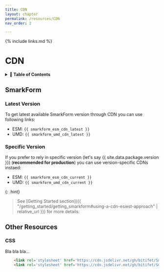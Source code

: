 ```yaml
---
title: CDN
layout: chapter
permalink: /resources/CDN
nav_order: 2

---
```


{% include links.md %}

# CDN

<details>
<summary>
<strong>📖 Table of Contents</strong>
</summary>

  {{ "
<!-- vim-markdown-toc GitLab -->

* [SmarkForm](#smarkform)
    * [Latest Version](#latest-version)
    * [Specific Version](#specific-version)
* [Other Resources](#other-resources)
    * [CSS](#css)

<!-- vim-markdown-toc -->
       " | markdownify }}

</details>


## SmarkForm

### Latest Version

To get latest available SmarkForm version through CDN you can use following links:

  * ESM: `{{ smarkform_esm_cdn_latest }}`
  * UMD: `{{ smarkform_umd_cdn_latest }}`

### Specific Version

If you prefer to rely in specific version (let's say
{{ site.data.package.version }}) (**recommended for production**) you can use
version-specific CDNs instaed:

  * ESM: `{{ smarkform_esm_cdn_current }}`
  * UMD: `{{ smarkform_umd_cdn_current }}`

{: .hint}
> See [Getting Started section]({{ "/getting_started/getting_smarkform#using-a-cdn-esiest-approach" | relative_url }}) for more details:


## Other Resources

### CSS

Bla bla bla...

```html
    <link rel='stylesheet' href='https://cdn.jsdelivr.net/gh/bitifet/SmarkForm@0.1.4/examples/smarkform_layout_sample.css'>
    <link rel='stylesheet' href='https://cdn.jsdelivr.net/gh/bitifet/SmarkForm@0.1.4/examples/smarkform_styles_sample.css'>
```

